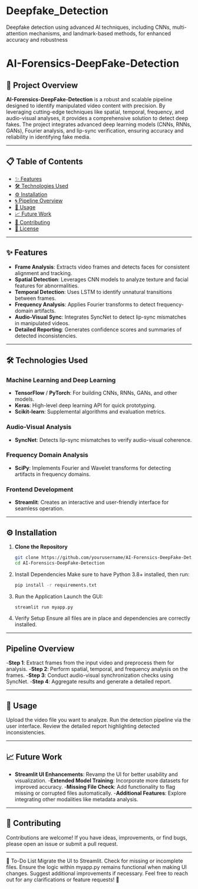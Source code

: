 # Deepfake_Detection
Deepfake detection using advanced AI techniques, including CNNs, multi-attention mechanisms, and landmark-based methods, for enhanced accuracy and robustness
# AI-Forensics-DeepFake-Detection

## 🌟 Project Overview

**AI-Forensics-DeepFake-Detection** is a robust and scalable pipeline designed to identify manipulated video content with precision. By leveraging cutting-edge techniques like spatial, temporal, frequency, and audio-visual analyses, it provides a comprehensive solution to detect deep fakes. The project integrates advanced deep learning models (CNNs, RNNs, GANs), Fourier analysis, and lip-sync verification, ensuring accuracy and reliability in identifying fake media.

---

## 📋 Table of Contents

- [✨ Features](#-features)  
- [🛠️ Technologies Used](#️-technologies-used)  
- [⚙️ Installation](#️-installation)  
- [🌀 Pipeline Overview](#-pipeline-overview)  
- [🚀 Usage](#-usage)  
- [📈 Future Work](#-future-work)  
- [🤝 Contributing](#-contributing)  
- [📜 License](#-license)  

---

## ✨ Features

- **Frame Analysis**: Extracts video frames and detects faces for consistent alignment and tracking.  
- **Spatial Detection**: Leverages CNN models to analyze texture and facial features for abnormalities.  
- **Temporal Detection**: Uses LSTM to identify unnatural transitions between frames.  
- **Frequency Analysis**: Applies Fourier transforms to detect frequency-domain artifacts.  
- **Audio-Visual Sync**: Integrates SyncNet to detect lip-sync mismatches in manipulated videos.  
- **Detailed Reporting**: Generates confidence scores and summaries of detected inconsistencies.  

---

## 🛠️ Technologies Used

### **Machine Learning and Deep Learning**
- **TensorFlow** / **PyTorch**: For building CNNs, RNNs, GANs, and other models.  
- **Keras**: High-level deep learning API for quick prototyping.  
- **Scikit-learn**: Supplemental algorithms and evaluation metrics.  

### **Audio-Visual Analysis**
- **SyncNet**: Detects lip-sync mismatches to verify audio-visual coherence.  

### **Frequency Domain Analysis**
- **SciPy**: Implements Fourier and Wavelet transforms for detecting artifacts in frequency domains.  

### **Frontend Development**
- **Streamlit**: Creates an interactive and user-friendly interface for seamless operation.  

---

## ⚙️ Installation

1. **Clone the Repository**  
   ```bash
   git clone https://github.com/yourusername/AI-Forensics-DeepFake-Detection.git
   cd AI-Forensics-DeepFake-Detection
    ```
2. Install Dependencies
 Make sure to have Python 3.8+ installed, then run:
   ```bash
   pip install -r requirements.txt
    ```
3. Run the Application
  Launch the GUI:
   ```bash
   streamlit run myapp.py
    ```
4. Verify Setup
Ensure all files are in place and dependencies are correctly installed.

---

## Pipeline Overview
-**Step 1**: Extract frames from the input video and preprocess them for analysis.
-**Step 2**: Perform spatial, temporal, and frequency analysis on the frames.
-**Step 3**: Conduct audio-visual synchronization checks using SyncNet.
-**Step 4**: Aggregate results and generate a detailed report.

---

## 🚀 Usage
Upload the video file you want to analyze.
Run the detection pipeline via the user interface.
Review the detailed report highlighting detected inconsistencies.

---

## 📈 Future Work
- **Streamlit UI Enhancements**: Revamp the UI for better usability and visualization.
-**Extended Model Training**: Incorporate more datasets for improved accuracy.
-**Missing File Check**: Add functionality to flag missing or corrupted files automatically.
-**Additional Features**: Explore integrating other modalities like metadata analysis.

---

## 🤝 Contributing
Contributions are welcome! If you have ideas, improvements, or find bugs, please open an issue or submit a pull request.

---

📝 To-Do List
Migrate the UI to Streamlit.
Check for missing or incomplete files.
Ensure the logic within myapp.py remains functional when making UI changes.
Suggest additional improvements if necessary.
Feel free to reach out for any clarifications or feature requests! 🚀
